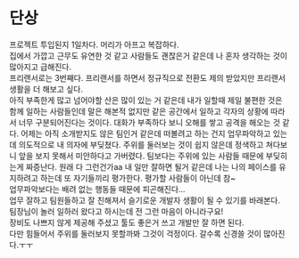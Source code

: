 # 단상   
프로젝트 투입된지 1일차다. 머리가 아프고 복잡하다.   
집에서 가깝고 근무도 유연한 것 같고 사람들도 괜찮은거 같은데 나 혼자 생각하는 것이 많아지고 급해진다.   
프리랜서로는 3번째다. 프리랜서를 하면서 정규직으로 전환도 제의 받았지만 프리랜서 생활을 더 해보고 싶다.   
아직 부족한게 많고 넘어야할 산은 많이 있는 거 같은데 내가 일할때 제일 불편한 것은 함께 일하는 사람들인데 말은 해본적 없지만 같은 공간에서 일하고 각자의 상황에 따라서 너무 구분되어진다는 것이다.
대화가 부족하다 보니 오해를 쌓고 공격을 해오는 것 같다.
어제는 아직 소개받지도 않은 팀인거 같은데 떠볼려고 하는 건지 업무파악하고 있는데 의도적으로 내 의자에 부딪쳤다.
주위를 둘러보는 것이 쉽지 않은데 정색하고 쳐다보니 앞을 보지 못해서 미안하다고 가버렸다. 
팀보다는 주위에 있는 사람들 때문에 부딪히는게 짜증난다.
원래 다 그런건가aa
내 일만 잘하면 될거 같은데 나는 나의 페이스를 유지하려고 하는데 또 자기들끼리 평가한다. 평가할 사람들이 아닌데 참~   
업무파악보다는 배려 없는 행동들 때문에 피곤해진다...   
업무 잘하고 팀원들하고 잘 친해져서 슬기로운 개발자 생활이 될 수 있기를 바래본다.   
팀장님이 놀러 일하러 왔다고 하시는데 전 그런 마음이 아니라구요!   
장비도 나쁘지 않게 제공해 주셨고 툴도 좋은거 쓰고 개발만 잘 하면 된다.   
다만 힘들어서 주위를 둘러보지 못할까봐 그것이 걱정이다.
갈수록 신경쓸 것이 많아진다.ㅜㅜ
